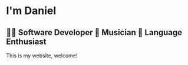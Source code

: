 # I'm Daniel
## 👨‍💻 Software Developer 🎸 Musician 💬 Language Enthusiast

This is my website, welcome!
